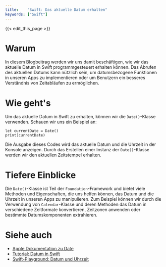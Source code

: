 ```yaml
---
title:    "Swift: Das aktuelle Datum erhalten"
keywords: ["Swift"]
---
```


{{< edit_this_page >}}

# Warum

In diesem Blogbeitrag werden wir uns damit beschäftigen, wie wir das aktuelle Datum in Swift programmgesteuert erhalten können. Das Abrufen des aktuellen Datums kann nützlich sein, um datumsbezogene Funktionen in unseren Apps zu implementieren oder um Benutzern ein besseres Verständnis von Zeitabläufen zu ermöglichen.

# Wie geht's

Um das aktuelle Datum in Swift zu erhalten, können wir die `Date()`-Klasse verwenden. Schauen wir uns ein Beispiel an:

```
let currentDate = Date()
print(currentDate)
```

Die Ausgabe dieses Codes wird das aktuelle Datum und die Uhrzeit in der Konsole anzeigen. Durch das Erstellen einer Instanz der `Date()`-Klasse werden wir den aktuellen Zeitstempel erhalten.

# Tiefere Einblicke

Die `Date()`-Klasse ist Teil der `Foundation`-Framework und bietet viele Methoden und Eigenschaften, die uns helfen können, das Datum und die Uhrzeit in unseren Apps zu manipulieren. Zum Beispiel können wir durch die Verwendung von `Calendar`-Klasse und deren Methoden das Datum in verschiedene Zeitformate konvertieren, Zeitzonen anwenden oder bestimmte Datumskomponenten extrahieren.

# Siehe auch

- [Apple Dokumentation zu Date](https://developer.apple.com/documentation/foundation/date)
- [Tutorial: Datum in Swift](https://www.raywenderlich.com/6617737-dates-and-times-in-swift-getting-started)
- [Swift-Playground: Datum und Uhrzeit](https://developer.apple.com/swift/blog/?id=37)